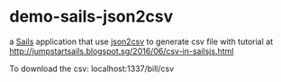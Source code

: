 # demo-sails-json2csv

a [Sails](http://sailsjs.org) application that use [json2csv](https://github.com/zemirco/json2csv) to generate csv file with tutorial at http://jumpstartsails.blogspot.sg/2016/06/csv-in-sailsjs.html

To download the csv: localhost:1337/bill/csv

